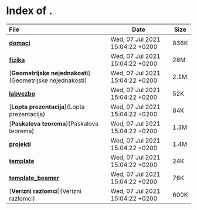 # Index of .

File | Date | Size
:--- | --- | ---
[**domaci**](domaci) | Wed, 07 Jul 2021 15:04:22 +0200 | 836K
[**fizika**](fizika) | Wed, 07 Jul 2021 15:04:22 +0200 | 28M
[**Geometrijske nejednakosti**](Geometrijske nejednakosti) | Wed, 07 Jul 2021 15:04:22 +0200 | 2.1M
[**labvezbe**](labvezbe) | Wed, 07 Jul 2021 15:04:22 +0200 | 52K
[**Lopta prezentacija**](Lopta prezentacija) | Wed, 07 Jul 2021 15:04:22 +0200 | 84K
[**Paskalova teorema**](Paskalova teorema) | Wed, 07 Jul 2021 15:04:22 +0200 | 1.3M
[**projekti**](projekti) | Wed, 07 Jul 2021 15:04:22 +0200 | 1.4M
[**template**](template) | Wed, 07 Jul 2021 15:04:22 +0200 | 24K
[**template_beamer**](template_beamer) | Wed, 07 Jul 2021 15:04:22 +0200 | 76K
[**Verizni razlomci**](Verizni razlomci) | Wed, 07 Jul 2021 15:04:22 +0200 | 600K
